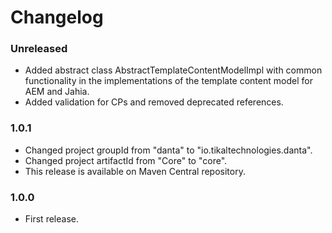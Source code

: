 # Changelog

### Unreleased
- Added abstract class AbstractTemplateContentModelImpl with common functionality in the implementations of the template content model for AEM and Jahia.
- Added validation for CPs and removed deprecated references.

### 1.0.1
- Changed project groupId from "danta" to "io.tikaltechnologies.danta".
- Changed project artifactId from "Core" to "core".
- This release is available on Maven Central repository.

### 1.0.0
- First release.
